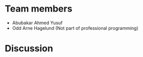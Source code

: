 # Team members
- Abubakar Ahmed Yusuf
- Odd Arne Hagelund (Not part of professional programming)
# Discussion
